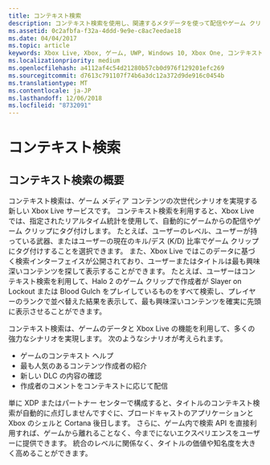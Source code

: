 ```yaml
---
title: コンテキスト検索
description: コンテキスト検索を使用し、関連するメタデータを使って配信やゲーム クリップに自動的にタグ付けする方法を説明します。
ms.assetid: 0c2afbfa-f32a-4ddd-9e9e-c8ac7eedae18
ms.date: 04/04/2017
ms.topic: article
keywords: Xbox Live, Xbox, ゲーム, UWP, Windows 10, Xbox One, コンテキスト検索, 配信, ゲーム クリップ
ms.localizationpriority: medium
ms.openlocfilehash: a4112af4c54d21280b57cb0d976f129201efc269
ms.sourcegitcommit: d7613c791107f74b6a3dc12a372d9de916c0454b
ms.translationtype: MT
ms.contentlocale: ja-JP
ms.lasthandoff: 12/06/2018
ms.locfileid: "8732091"
---
```

# <a name="contextual-search"></a>コンテキスト検索

## <a name="introducing-contextual-search"></a>コンテキスト検索の概要
コンテキスト検索は、ゲーム メディア コンテンツの次世代シナリオを実現する新しい Xbox Live サービスです。  コンテキスト検索を利用すると、Xbox Live では、指定されたリアルタイム統計を使用して、自動的にゲームからの配信やゲーム クリップにタグ付けします。 たとえば、ユーザーのレベル、ユーザーが持っている武器、またはユーザーの現在のキル/デス (K/D) 比率でゲーム クリップにタグ付けすることを選択できます。  また、Xbox Live ではこのデータに基づく検索インターフェイスが公開されており、ユーザーまたはタイトルは最も興味深いコンテンツを探して表示することができます。  たとえば、ユーザーはコンテキスト検索を利用して、Halo 2 のゲーム クリップで作成者が Slayer on Lockout または Blood Gulch をプレイしているものをすべて検索し、プレイヤーのランクで並べ替えた結果を表示して、最も興味深いコンテンツを確実に先頭に表示させることができます。  

コンテキスト検索は、ゲームのデータと Xbox Live の機能を利用して、多くの強力なシナリオを実現します。  次のようなシナリオが考えられます。

* ゲームのコンテキスト ヘルプ
* 最も人気のあるコンテンツ作成者の紹介
* 新しい DLC の内容の確認
* 作成者のコメントをコンテキストに応じて配信

単に XDP またはパートナー センターで構成すると、タイトルのコンテキスト検索が自動的に点灯しませんですぐに、ブロードキャストのアプリケーションと Xbox のシェルと Cortana 後日します。  さらに、ゲーム内で検索 API を直接利用すれば、ゲームから離れることなく、今までにないエクスペリエンスをユーザーに提供できます。  統合のレベルに関係なく、タイトルの価値や知名度を大きく高めることができます。
